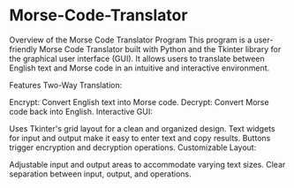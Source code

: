 # Morse-Code-Translator
Overview of the Morse Code Translator Program
This program is a user-friendly Morse Code Translator built with Python and the Tkinter library for the graphical user interface (GUI). It allows users to translate between English text and Morse code in an intuitive and interactive environment.

Features
Two-Way Translation:

Encrypt: Convert English text into Morse code.
Decrypt: Convert Morse code back into English.
Interactive GUI:

Uses Tkinter's grid layout for a clean and organized design.
Text widgets for input and output make it easy to enter text and copy results.
Buttons trigger encryption and decryption operations.
Customizable Layout:

Adjustable input and output areas to accommodate varying text sizes.
Clear separation between input, output, and operations.
